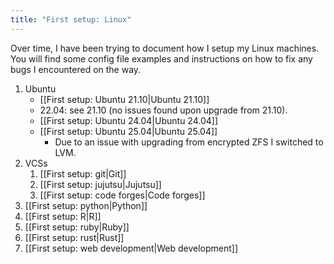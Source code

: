 ```yaml
---
title: "First setup: Linux"
---
```


Over time, I have been trying to document how I setup my Linux machines.
You will find some config file examples and instructions on how to fix any bugs
I encountered on the way.

1. Ubuntu
   - [[First setup: Ubuntu 21.10|Ubuntu 21.10]]
   - 22.04: see 21.10 (no issues found upon upgrade from 21.10).
   - [[First setup: Ubuntu 24.04|Ubuntu 24.04]]
   - [[First setup: Ubuntu 25.04|Ubuntu 25.04]]
     - Due to an issue with upgrading from encrypted ZFS I switched to LVM.
2. VCSs
   1. [[First setup: git|Git]]
   2. [[First setup: jujutsu|Jujutsu]]
   3. [[First setup: code forges|Code forges]]
3. [[First setup: python|Python]]
4. [[First setup: R|R]]
5. [[First setup: ruby|Ruby]]
6. [[First setup: rust|Rust]]
7. [[First setup: web development|Web development]]
